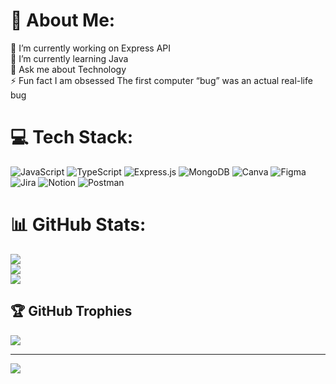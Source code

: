 # 💫 About Me:
🔭 I’m currently working on Express API<br>🌱 I’m currently learning Java<br>💬 Ask me about Technology<br>⚡ Fun fact I am obsessed The first computer “bug” was an actual real-life bug


# 💻 Tech Stack:
![JavaScript](https://img.shields.io/badge/javascript-%23323330.svg?style=plastic&logo=javascript&logoColor=%23F7DF1E) ![TypeScript](https://img.shields.io/badge/typescript-%23007ACC.svg?style=plastic&logo=typescript&logoColor=white) ![Express.js](https://img.shields.io/badge/express.js-%23404d59.svg?style=plastic&logo=express&logoColor=%2361DAFB) ![MongoDB](https://img.shields.io/badge/MongoDB-%234ea94b.svg?style=plastic&logo=mongodb&logoColor=white) ![Canva](https://img.shields.io/badge/Canva-%2300C4CC.svg?style=plastic&logo=Canva&logoColor=white) 	![Figma](https://img.shields.io/badge/figma-%23F24E1E.svg?style=plastic&logo=figma&logoColor=white) ![Jira](https://img.shields.io/badge/jira-%230A0FFF.svg?style=plastic&logo=jira&logoColor=white) ![Notion](https://img.shields.io/badge/Notion-%23000000.svg?style=plastic&logo=notion&logoColor=white) ![Postman](https://img.shields.io/badge/Postman-FF6C37?style=plastic&logo=postman&logoColor=white)
# 📊 GitHub Stats:
![](https://github-readme-stats.vercel.app/api?username=Pegasusx10&theme=dark&hide_border=false&include_all_commits=false&count_private=false)<br/>
![](https://github-readme-streak-stats.herokuapp.com/?user=Pegasusx10&theme=dark&hide_border=false)<br/>
![](https://github-readme-stats.vercel.app/api/top-langs/?username=Pegasusx10&theme=dark&hide_border=false&include_all_commits=false&count_private=false&layout=compact)

## 🏆 GitHub Trophies
![](https://github-profile-trophy.vercel.app/?username=Pegasusx10&theme=darkhub&no-frame=false&no-bg=true&margin-w=4)

---
[![](https://visitcount.itsvg.in/api?id=Pegasusx10&icon=0&color=6)](https://visitcount.itsvg.in)
